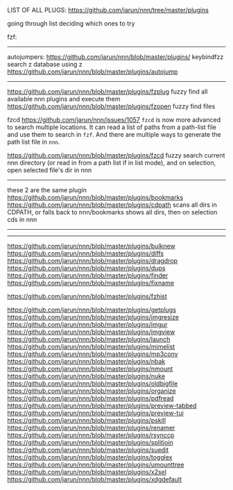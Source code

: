


LIST OF ALL PLUGS: https://github.com/jarun/nnn/tree/master/plugins

going through list deciding which ones to try






fzf: 

___
autojumpers:
https://github.com/jarun/nnn/blob/master/plugins/ keybindfzz search z database using z
https://github.com/jarun/nnn/blob/master/plugins/autojump
___

https://github.com/jarun/nnn/blob/master/plugins/fzplug fuzzy find all available nnn plugins and execute them
https://github.com/jarun/nnn/blob/master/plugins/fzopen fuzzy find files


fzcd 
https://github.com/jarun/nnn/issues/1057
`fzcd` is now more advanced to search multiple locations. It can read a list of paths from a path-list file and use them to search in `fzf`. And there are multiple ways to generate the path list file in `nnn`.



https://github.com/jarun/nnn/blob/master/plugins/fzcd
fuzzy search current nnn directory (or read in from a path list if in list mode), and on selection, open selected file's dir in nnn

___
these 2 are the same plugin
https://github.com/jarun/nnn/blob/master/plugins/bookmarks
https://github.com/jarun/nnn/blob/master/plugins/cdpath
scans all dirs in CDPATH, or falls back to nnn/bookmarks
shows all dirs, then on selection cds in nnn






___





___


https://github.com/jarun/nnn/blob/master/plugins/bulknew
https://github.com/jarun/nnn/blob/master/plugins/diffs
https://github.com/jarun/nnn/blob/master/plugins/dragdrop
https://github.com/jarun/nnn/blob/master/plugins/dups
https://github.com/jarun/nnn/blob/master/plugins/finder
https://github.com/jarun/nnn/blob/master/plugins/fixname

https://github.com/jarun/nnn/blob/master/plugins/fzhist



https://github.com/jarun/nnn/blob/master/plugins/getplugs
https://github.com/jarun/nnn/blob/master/plugins/imgresize
https://github.com/jarun/nnn/blob/master/plugins/imgur
https://github.com/jarun/nnn/blob/master/plugins/imgview
https://github.com/jarun/nnn/blob/master/plugins/launch
https://github.com/jarun/nnn/blob/master/plugins/mimelist
https://github.com/jarun/nnn/blob/master/plugins/mp3conv
https://github.com/jarun/nnn/blob/master/plugins/nbak
https://github.com/jarun/nnn/blob/master/plugins/nmount
https://github.com/jarun/nnn/blob/master/plugins/nuke
https://github.com/jarun/nnn/blob/master/plugins/oldbigfile
https://github.com/jarun/nnn/blob/master/plugins/organize
https://github.com/jarun/nnn/blob/master/plugins/pdfread
https://github.com/jarun/nnn/blob/master/plugins/preview-tabbed
https://github.com/jarun/nnn/blob/master/plugins/preview-tui
https://github.com/jarun/nnn/blob/master/plugins/pskill
https://github.com/jarun/nnn/blob/master/plugins/renamer
https://github.com/jarun/nnn/blob/master/plugins/rsynccp
https://github.com/jarun/nnn/blob/master/plugins/splitjoin
https://github.com/jarun/nnn/blob/master/plugins/suedit
https://github.com/jarun/nnn/blob/master/plugins/togglex
https://github.com/jarun/nnn/blob/master/plugins/umounttree
https://github.com/jarun/nnn/blob/master/plugins/x2sel
https://github.com/jarun/nnn/blob/master/plugins/xdgdefault
